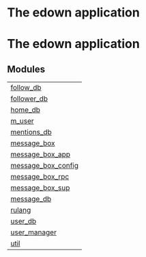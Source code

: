 

<h1>The edown application</h1>

The edown application
=====================


<h2 class="indextitle">Modules</h2>



<table width="100%" border="0" summary="list of modules">
<tr><td><a href="http://github.com/esl/edown/blob/master/doc/follow_db.md" class="module">follow_db</a></td></tr>
<tr><td><a href="http://github.com/esl/edown/blob/master/doc/follower_db.md" class="module">follower_db</a></td></tr>
<tr><td><a href="http://github.com/esl/edown/blob/master/doc/home_db.md" class="module">home_db</a></td></tr>
<tr><td><a href="http://github.com/esl/edown/blob/master/doc/m_user.md" class="module">m_user</a></td></tr>
<tr><td><a href="http://github.com/esl/edown/blob/master/doc/mentions_db.md" class="module">mentions_db</a></td></tr>
<tr><td><a href="http://github.com/esl/edown/blob/master/doc/message_box.md" class="module">message_box</a></td></tr>
<tr><td><a href="http://github.com/esl/edown/blob/master/doc/message_box_app.md" class="module">message_box_app</a></td></tr>
<tr><td><a href="http://github.com/esl/edown/blob/master/doc/message_box_config.md" class="module">message_box_config</a></td></tr>
<tr><td><a href="http://github.com/esl/edown/blob/master/doc/message_box_rpc.md" class="module">message_box_rpc</a></td></tr>
<tr><td><a href="http://github.com/esl/edown/blob/master/doc/message_box_sup.md" class="module">message_box_sup</a></td></tr>
<tr><td><a href="http://github.com/esl/edown/blob/master/doc/message_db.md" class="module">message_db</a></td></tr>
<tr><td><a href="http://github.com/esl/edown/blob/master/doc/rulang.md" class="module">rulang</a></td></tr>
<tr><td><a href="http://github.com/esl/edown/blob/master/doc/user_db.md" class="module">user_db</a></td></tr>
<tr><td><a href="http://github.com/esl/edown/blob/master/doc/user_manager.md" class="module">user_manager</a></td></tr>
<tr><td><a href="http://github.com/esl/edown/blob/master/doc/util.md" class="module">util</a></td></tr></table>

